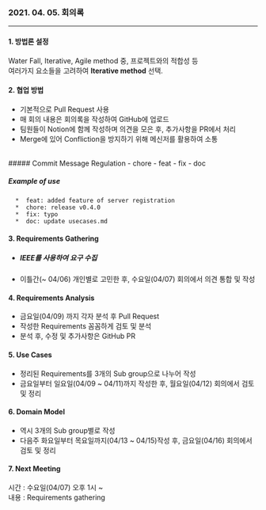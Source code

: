 
### 2021. 04. 05. 회의록
<hr style="height: 1px;"></hr>

#### 1. 방법론 설정
Water Fall, Iterative, Agile method 중, 프로젝트와의 적합성 등\
 여러가지 요소들을 고려하여 **Iterative method** 선택.


#### 2. 협업 방법
- 기본적으로 Pull Request 사용
- 매 회의 내용은 회의록을 작성하여 GitHub에 업로드
- 팀원들이 Notion에 함께 작성하며 의견을 모은 후, 추가사항을 PR에서 처리
- Merge에 있어 Confliction을 방지하기 위해 메신저를 활용하여 소통
<br>
  ##### Commit Message Regulation
  - chore
  - feat
  - fix
  - doc

  ##### Example of use
      *  feat: added feature of server registration
      *  chore: release v0.4.0
      *  fix: typo
      *  doc: update usecases.md


#### 3. Requirements Gathering
- ##### IEEE를 사용하여 요구 수집
- 이틀간(~ 04/06) 개인별로 고민한 후, 수요일(04/07) 회의에서 의견 통합 및 작성
  

#### 4. Requirements Analysis
- 금요일(04/09) 까지 각자 분석 후 Pull Request
- 작성한 Requirements 꼼꼼하게 검토 및 분석
- 분석 후, 수정 및 추가사항은 GitHub PR

#### 5. Use Cases
- 정리된 Requirements를 3개의 Sub group으로 나누어 작성
- 금요일부터 일요일(04/09 ~ 04/11)까지 작성한 후, 
  월요일(04/12) 회의에서 검토 및 정리
  
#### 6. Domain Model
- 역시 3개의 Sub group별로 작성
- 다음주 화요일부터 목요일까지(04/13 ~ 04/15)작성 후, 금요일(04/16) 회의에서 검토 및 정리

#### 7. Next Meeting
시간 : 수요일(04/07) 오후 1시 ~ \
내용 : Requirements gathering
